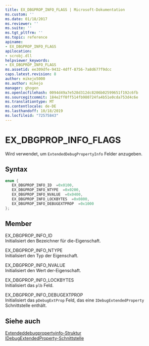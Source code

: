 ```yaml
---
title: EX_DBGPROP_INFO_FLAGS | Microsoft-Dokumentation
ms.custom: ''
ms.date: 01/18/2017
ms.reviewer: ''
ms.suite: ''
ms.tgt_pltfrm: ''
ms.topic: reference
apiname:
- EX_DBGPROP_INFO_FLAGS
apilocation:
- scrobj.dll
helpviewer_keywords:
- EX_DBGPROP_INFO_FLAGS
ms.assetid: ee309dfe-9432-4dff-8756-7a8d677f9dcc
caps.latest.revision: 8
author: mikejo5000
ms.author: mikejo
manager: ghogen
ms.openlocfilehash: 0094d49a7e528d312dc8206b02599651f192c6fb
ms.sourcegitcommit: 184e2ff0ff514fb980724fa4b51e0cda753d4c6e
ms.translationtype: MT
ms.contentlocale: de-DE
ms.lasthandoff: 10/18/2019
ms.locfileid: "72575843"
---
```

# <a name="ex_dbgprop_info_flags"></a>EX_DBGPROP_INFO_FLAGS
Wird verwendet, um `ExtendedDebugPropertyInfo` Felder anzugeben.  
  
## <a name="syntax"></a>Syntax  
  
```cpp
enum {  
   EX_DBGPROP_INFO_ID  =0x0100,  
   EX_DBGPROP_INFO_NTYPE  =0x0200,  
   EX_DBGPROP_INFO_NVALUE  =0x0400,  
   EX_DBGPROP_INFO_LOCKBYTES  =0x0800,  
   EX_DBGPROP_INFO_DEBUGEXTPROP  =0x1000  
};  
```  
  
## <a name="members"></a>Member  
 EX_DBGPROP_INFO_ID  
 Initialisiert den Bezeichner für die-Eigenschaft.  
  
 EX_DBGPROP_INFO_NTYPE  
 Initialisiert den Typ der Eigenschaft.  
  
 EX_DBGPROP_INFO_NVALUE  
 Initialisiert den Wert der-Eigenschaft.  
  
 EX_DBGPROP_INFO_LOCKBYTES  
 Initialisiert das `plb` Feld.  
  
 EX_DBGPROP_INFO_DEBUGEXTPROP  
 Initialisiert das `pDebugExtProp` Feld, das eine `IDebugExtendedProperty` Schnittstelle enthält.  
  
## <a name="see-also"></a>Siehe auch  
 [Extendeddebugpropertyinfo-Struktur](../../winscript/reference/extendeddebugpropertyinfo-structure.md)   
 [IDebugExtendedProperty-Schnittstelle](../../winscript/reference/idebugextendedproperty-interface.md)